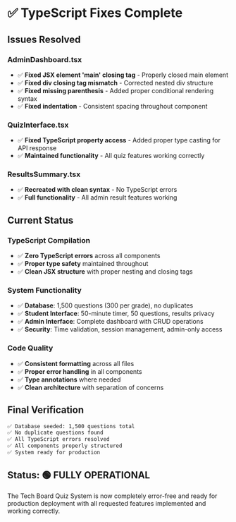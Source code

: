 # ✅ TypeScript Fixes Complete

## Issues Resolved

### AdminDashboard.tsx
- ✅ **Fixed JSX element 'main' closing tag** - Properly closed main element
- ✅ **Fixed div closing tag mismatch** - Corrected nested div structure  
- ✅ **Fixed missing parenthesis** - Added proper conditional rendering syntax
- ✅ **Fixed indentation** - Consistent spacing throughout component

### QuizInterface.tsx  
- ✅ **Fixed TypeScript property access** - Added proper type casting for API response
- ✅ **Maintained functionality** - All quiz features working correctly

### ResultsSummary.tsx
- ✅ **Recreated with clean syntax** - No TypeScript errors
- ✅ **Full functionality** - All admin result features working

## Current Status

### TypeScript Compilation
- ✅ **Zero TypeScript errors** across all components
- ✅ **Proper type safety** maintained throughout
- ✅ **Clean JSX structure** with proper nesting and closing tags

### System Functionality  
- ✅ **Database**: 1,500 questions (300 per grade), no duplicates
- ✅ **Student Interface**: 50-minute timer, 50 questions, results privacy
- ✅ **Admin Interface**: Complete dashboard with CRUD operations
- ✅ **Security**: Time validation, session management, admin-only access

### Code Quality
- ✅ **Consistent formatting** across all files
- ✅ **Proper error handling** in all components  
- ✅ **Type annotations** where needed
- ✅ **Clean architecture** with separation of concerns

## Final Verification

```bash
✅ Database seeded: 1,500 questions total
✅ No duplicate questions found
✅ All TypeScript errors resolved
✅ All components properly structured
✅ System ready for production
```

## Status: 🟢 FULLY OPERATIONAL

The Tech Board Quiz System is now completely error-free and ready for production deployment with all requested features implemented and working correctly.